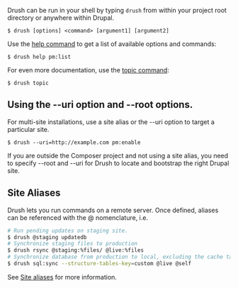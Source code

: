 Drush can be run in your shell by typing `drush` from within your project root directory or anywhere within Drupal.

    $ drush [options] <command> [argument1] [argument2]

Use the [help command](commands/help.md) to get a list of available options and commands:

    $ drush help pm:list

For even more documentation, use the [topic command](commands/core_topic.md):

    $ drush topic

Using the --uri option and --root options.
-----------

For multi-site installations, use a site alias or the --uri option to target a particular site.

    $ drush --uri=http://example.com pm:enable
    
If you are outside the Composer project and not using a site alias, you need to specify --root and --uri for Drush to locate and bootstrap the right Drupal site.

Site Aliases
------------

Drush lets you run commands on a remote server. Once defined, aliases can be referenced with the @ nomenclature, i.e.

```bash
# Run pending updates on staging site.
$ drush @staging updatedb
# Synchronize staging files to production
$ drush rsync @staging:%files/ @live:%files
# Synchronize database from production to local, excluding the cache table
$ drush sql:sync --structure-tables-key=custom @live @self
```

See [Site aliases](site-aliases.md) for more information.

